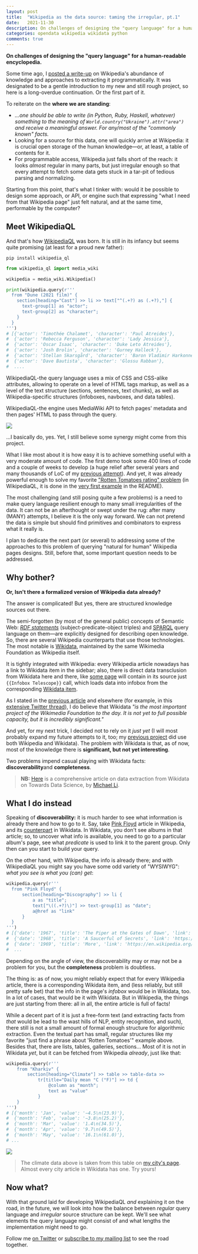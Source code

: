 ```yaml
---
layout: post
title:  "Wikipedia as the data source: taming the irregular, pt.1"
date:   2021-11-30
description: On challenges of designing the "query language" for a human-readable encyclopedia.
categories: opendata wikipedia wikidata python
comments: true
---
```


**On challenges of designing the "query language" for a human-readable encyclopedia.**

Some time ago, I [posted a write-up](/blog/2021-10-19-wikipedia.html) on Wikipedia's abundance of knowledge and approaches to extracting it programmatically. It was designated to be a gentle introduction to my new and still rough project, so here is a long-overdue continuation. Or the first part of it.

To reiterate on the **where we are standing**:

* _...one should be able to write (in Python, Ruby, Haskell, whatever) something to the meaning of `World.country("Ukraine").attr("area")` and receive a meaningful answer. For any/most of the "commonly known" facts._
* Looking for a source for this data, one will quickly arrive at Wikipedia: it is crucial open storage of the human knowledge—or, at least, a table of contents for it.
* For programmable access, Wikipedia just falls short of the reach: it looks _almost_ regular in many parts, but just irregular enough so that every attempt to fetch some data gets stuck in a tar-pit of tedious parsing and normalizing.

Starting from this point, that's what I tinker with: would it be possible to design some approach, or API, or engine such that expressing "what I need from that Wikipedia page" just felt natural, and at the same time, performable by the computer?

## Meet WikipediaQL

And that's how [WikipediaQL](https://github.com/zverok/wikipedia_ql) was born. It is still in its infancy but seems quite promising (at least for a proud new father):

```
pip install wikipedia_ql
```

```py
from wikipedia_ql import media_wiki

wikipedia = media_wiki.Wikipedia()

print(wikipedia.query(r'''
  from "Dune (2021 film)" {
    section[heading="Cast"] >> li >> text["^(.+?) as (.+?),"] {
      text-group[1] as "actor";
      text-group[2] as "character";
    }
  }
''')
# [{'actor': 'Timothée Chalamet', 'character': 'Paul Atreides'},
#  {'actor': 'Rebecca Ferguson', 'character': 'Lady Jessica'},
#  {'actor': 'Oscar Isaac', 'character': 'Duke Leto Atreides'},
#  {'actor': 'Josh Brolin', 'character': 'Gurney Halleck'},
#  {'actor': 'Stellan Skarsgård', 'character': 'Baron Vladimir Harkonnen'},
#  {'actor': 'Dave Bautista', 'character': 'Glossu Rabban'},
#  ....
```

WikipediaQL-the query language uses a mix of CSS and CSS-alike attributes, allowing to operate on a level of HTML tags markup, as well as a level of the text structure (sections, sentences, text chunks), as well as Wikipedia-specific structures (infoboxes, navboxes, and data tables).

WikipediaQL-the engine uses MediaWiki API to fetch pages' metadata and then pages' HTML to pass through the query.

![](/img/2021-11-30/image01.png)

...I basically do, yes. Yet, I still believe some synergy might come from this project.

What I like most about it is how easy it is to achieve something useful with a very moderate amount of code. The first demo took some 400 lines of code and a couple of weeks to develop (a huge relief after several years and many thousands of LoC of my [previous attempt](https://github.com/molybdenum-99/infoboxer)). And yet, it was already powerful enough to solve my favorite ["Rotten Tomatoes rating" problem](https://zverok.github.io/blog/2021-05-31-rottentomatoes_wikipedia.html) (in WikipediaQL, it is done in the [very first example](https://github.com/zverok/wikipedia_ql#wikipediaql-querying-structured-data-from-wikipedia) in the README).

The most challenging (and still posing quite a few problems) is a need to make query language resilient enough to many small irregularities of the data. It can not be an afterthought or swept under the rug: after many (MANY) attempts, I believe it is the only way forward. We can not pretend the data is simple but should find primitives and combinators to express what it really is.

I plan to dedicate the next part (or several) to addressing some of the approaches to this problem of querying "natural for human" Wikipedia pages designs. Still, before that, some important question needs to be addressed.

## Why bother?

**Or, Isn't there a formalized version of Wikipedia data already?**

The answer is complicated! But yes, there are structured knowledge sources out there.

The semi-forgotten (by most of the general public) concepts of Semantic Web: [_RDF statements_](https://en.wikipedia.org/wiki/Resource_Description_Framework) (subject-predicate-object triples) and [SPARQL](https://en.wikipedia.org/wiki/SPARQL) query language on them—are explicitly designed for describing open knowledge. So, there are several Wikipedia counterparts that use those technologies. The most notable is [Wikidata](https://www.wikidata.org/wiki/Wikidata:Main_Page), maintained by the same  Wikimedia Foundation as Wikipedia itself.

It is tightly integrated with Wikipedia: every Wikipedia article nowadays has a link to Wikidata item in the sidebar; also, there is direct data transclusion from Wikidata here and there, like [some page](https://en.wikipedia.org/wiki/Atacama_Pathfinder_Experiment) will contain in its source just `{{Infobox Telescope}}` call, which loads data into infobox from the corresponding [Wikidata item](https://www.wikidata.org/wiki/Q753076).

As I stated in the [previous article](/blog/2021-10-19-wikipedia.html) and elsewhere (for example, in this [extensive Twitter thread](https://twitter.com/zverok/status/1377694703068532736)), I do believe that Wikidata _"is the most important project of the Wikimedia Foundation to the day. It is not yet to full possible capacity, but it is incredibly significant."_

And yet, for my next trick, I decided not to rely on it _just yet_ (I will most probably expand my future attempts to it, too; my [previous project](https://github.com/molybdenum-99/reality) did use both Wikipedia and Wikidata). The problem with Wikidata is that, as of now, most of the knowledge there is **significant, but not yet interesting**.

Two problems impend casual playing with Wikidata facts: **discoverability**and **completeness**.

> **NB:** [Here](https://towardsdatascience.com/how-to-extract-knowledge-from-wikipedia-data-science-style-35f50f095d1a) is a comprehensive article on data extraction from Wikidata on Towards Data Science, by [Michael Li](https://lymenlee.medium.com/).

## What I do instead

Speaking of **discoverability:** it is much harder to see what information is already there and how to go to it. Say, take [Pink Floyd](https://en.wikipedia.org/wiki/Pink_Floyd) article in Wikipedia, and its [counterpart](https://www.wikidata.org/wiki/Q2306) in Wikidata. In Wikidata, you don't see albums in that article; so, to uncover what info is available, you need to go to a particular album's page, see what _predicate_ is used to link it to the parent group. Only then can you start to build your query.

On the other hand, with Wikipedia, the info is already there; and with WikipediaQL you might say you have some odd variety of "WYSIWYG": _what you see is what you (can) get_:

```py
wikipedia.query(r'''
  from "Pink Floyd" {
      section[heading="Discography"] >> li {
          a as "title";
          text["\((.+?)\)"] >> text-group[1] as "date";
          a@href as "link"
      }
  }
''')
# [{'date': '1967', 'title': 'The Piper at the Gates of Dawn', 'link': 'https://en.wikipedia.org/wiki/The_Piper_at_the_Gates_of_Dawn'},
#  {'date': '1968', 'title': 'A Saucerful of Secrets', 'link': 'https://en.wikipedia.org/wiki/A_Saucerful_of_Secrets'},
#  {'date': '1969', 'title': 'More', 'link': 'https://en.wikipedia.org/wiki/More_(soundtrack)'},
#  ...
```

Depending on the angle of view, the discoverability may or may not be a problem for you, but the **completeness** problem is doubtless.

The thing is: as of now, you might reliably expect that for every Wikipedia article, there is a corresponding Wikidata item, and (less reliably, but still pretty safe bet) that the info in the page's _infobox_ would be in Wikidata, too. In a lot of cases, that would be it with Wikidata. But in Wikipedia, the things are just starting from there: all in all, the entire article is full of facts!

While a decent part of it is just a free-form text (and extracting facts from _that_ would be lead to the wast hills of NLP, entity recognition, and such), there still is not a small amount of formal enough structure for algorithmic extraction. Even the textual part has small, regular structures like my favorite "just find a phrase about 'Rotten Tomatoes'" example above. Besides that, there are lists, tables, galleries, sections... Most of it is not in Wikidata _yet_, but it can be fetched from Wikipedia _already_, just like that:

```py
wikipedia.query(r'''
    from "Kharkiv" {
        section[heading="Climate"] >> table >> table-data >>
            tr[title="Daily mean °C (°F)"] >> td {
                @column as "month";
                text as "value"
            }
    }
''')
# [{'month': 'Jan', 'value': '−4.5\n(23.9)'},
#  {'month': 'Feb', 'value': '−3.8\n(25.2)'},
#  {'month': 'Mar', 'value': '1.4\n(34.5)'},
#  {'month': 'Apr', 'value': '9.7\n(49.5)'},
#  {'month': 'May', 'value': '16.1\n(61.0)'},
# ...
```

![](/img/2021-11-30/image02.png)

> The climate data above is taken from this table on [my city's page](https://en.wikipedia.org/wiki/Kharkiv#Climate). Almost every city article in Wikidata has one. Try yours!

## Now what?

With that ground laid for developing WikipediaQL _and_ explaining it on the road, in the future, we will look into how the balance between _regular_ query language and _irregular_ source structure can be kept. We'll see what elements the query language might consist of and what lengths the implementation might need to go.

Follow me [on Twitter](https://twitter.com/zverok) or [subscribe to my mailing list](/subscribe.html) to see the road together.

